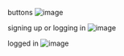 buttons
![image](https://github.com/OwlyZtu/Nextjs-labs/assets/113674224/59ccff01-a73c-4326-a437-c5f54b525199)

signing up or logging in
![image](https://github.com/OwlyZtu/Nextjs-labs/assets/113674224/f093630e-6fb9-4a1b-91fc-2531ab99845f)

logged in 
![image](https://github.com/OwlyZtu/Nextjs-labs/assets/113674224/7ea17c78-7ded-4cf6-9457-4535e9a3b1df)




